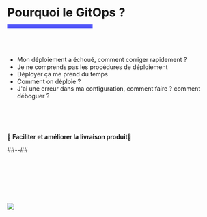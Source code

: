 <!-- .slide: class="transition bg-pink" -->

<h1 style="margin-bottom: 10px"> Pourquoi le GitOps ? </h1>
<div style="width: 200px; height: 10px; background-color: #5155f9"></div>
<br>
<!-- .slide: class="two-column" -->

<br>
<br>

- Mon déploiement a échoué, comment corriger rapidement ? <!-- .element: class="fragment fade-in-then-semi-out"-->
- Je ne comprends pas les procédures de déploiement <!-- .element: class="fragment fade-in-then-semi-out"-->
- Déployer ça me prend du temps <!-- .element: class="fragment fade-in-then-semi-out"-->
- Comment on déploie ? <!-- .element: class="fragment fade-in-then-semi-out"-->
- J'ai une erreur dans ma configuration, comment faire ? comment déboguer ? <!-- .element: class="fragment fade-in-then-semi-out"-->

<br>
<br>
<br>

<p style="font-weight: bold;">🚀 Faciliter et améliorer la livraison produit🚀</p><!-- .element: class="fragment fade-in-then-semi-out"-->

##--##

<br>
<br>
<br>
<br>
<br>
<br>
<img class="center h-400" src="https://media.giphy.com/media/v1.Y2lkPTc5MGI3NjExYmpvM2x6ZDhyM3F0OGVqbTJ6MndhcG04ano0cjdkeW5ua3J5amJ5NyZlcD12MV9naWZzX3NlYXJjaCZjdD1n/DZYtNkqkw23YvXYjAe/giphy.gif">
